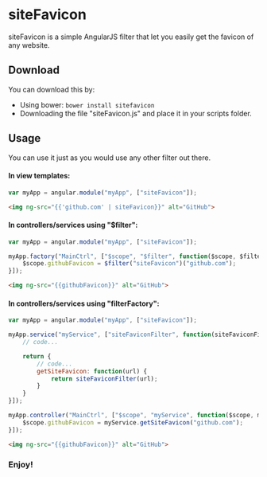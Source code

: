 # siteFavicon

siteFavicon is a simple AngularJS filter that let you easily get the favicon of any website.

## Download

You can download this by:

* Using bower: `bower install sitefavicon`
* Downloading the file "siteFavicon.js" and place it in your scripts folder.

## Usage

You can use it just as you would use any other filter out there.

#### In view templates:

````js
var myApp = angular.module("myApp", ["siteFavicon"]);
````
````html
<img ng-src="{{'github.com' | siteFavicon}}" alt="GitHub">
````

#### In controllers/services using "$filter":

````js
var myApp = angular.module("myApp", ["siteFavicon"]);

myApp.factory("MainCtrl", ["$scope", "$filter", function($scope, $filter) {
	$scope.githubFavicon = $filter("siteFavicon")("github.com");
}]);
````
````html
<img ng-src="{{githubFavicon}}" alt="GitHub">
````

#### In controllers/services using "filterFactory":

````js
var myApp = angular.module("myApp", ["siteFavicon"]);

myApp.service("myService", ["siteFaviconFilter", function(siteFaviconFilter) {
	// code...

	return {
		// code...
		getSiteFavicon: function(url) {
			return siteFaviconFilter(url);
		}
	}
}]);

myApp.controller("MainCtrl", ["$scope", "myService", function($scope, myService) {
	$scope.githubFavicon = myService.getSiteFavicon("github.com");
}]);
````
````html
<img ng-src="{{githubFavicon}}" alt="GitHub">
````

### Enjoy!